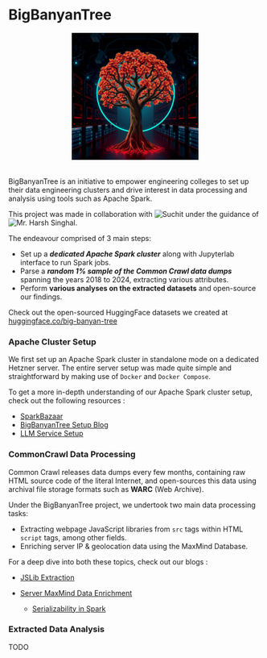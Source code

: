 # BigBanyanTree

<p align="center">
  <img src="assets/bbt.jpg" width="50%">
</p>      
<br>
BigBanyanTree is an initiative to empower engineering colleges to set up their data engineering clusters and drive
interest in data processing and analysis using tools such as Apache Spark.

This project was made in collaboration with ![Suchit](https://www.linkedin.com/in/suchitg04/) under the guidance
of ![Mr. Harsh Singhal](https://www.linkedin.com/in/harshsinghal/).

The endeavour comprised of 3 main steps:

- Set up a ***dedicated Apache Spark cluster*** along with Jupyterlab interface to run Spark jobs.
- Parse a ***random 1% sample of the Common Crawl data dumps*** spanning the years 2018 to 2024, extracting various
  attributes.
- Perform **various analyses on the extracted datasets** and open-source our findings.

Check out the open-sourced HuggingFace datasets we created
at [huggingface.co/big-banyan-tree](https://huggingface.co/big-banyan-tree)

### Apache Cluster Setup

We first set up an Apache Spark cluster in standalone mode on a dedicated Hetzner server. The entire server setup was
made quite simple and straightforward by making use of `Docker` and `Docker Compose`.

To get a more in-depth understanding of our Apache Spark cluster setup, check out the following resources :

- [SparkBazaar](https://github.com/GR-Menon/Spark-Bazaar)
- [BigBanyanTree Setup Blog](https://datascience.fm/zero-to-spark-apache-spark-cluster-setup/)
- [LLM Service Setup](https://datascience.fm/llamafile-an-executable-llm/)
  <br>

### CommonCrawl Data Processing

Common Crawl releases data dumps every few months, containing raw HTML source code of the literal Internet, and
open-sources this data using archival file storage formats such as **WARC** (Web Archive).

Under the BigBanyanTree project, we undertook two main data processing tasks:

- Extracting webpage JavaScript libraries from `src` tags within HTML `script` tags, among other fields.
- Enriching server IP & geolocation data using the MaxMind Database.

For a deep dive into both these topics, check out our blogs :

- [JSLib Extraction](https://datascience.fm/parsing-html-source-code-with-apache-spark-selectolax/)
- [Server MaxMind Data Enrichment](https://datascience.fm/bigbanyantree-enriching-warc-data-with-ip-information-from-maxmind/)

    - [Serializability in Spark](https://datascience.fm/serializability-in-spark-using-non-serializable-objects-in-spark-transformations/)

### Extracted Data Analysis

TODO